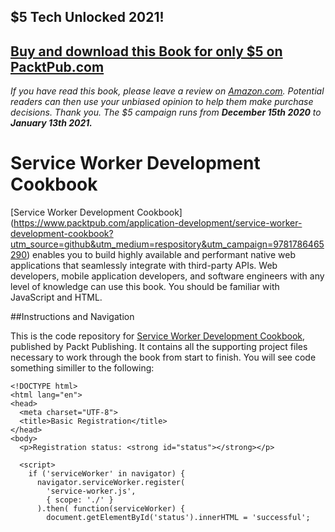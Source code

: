 ## $5 Tech Unlocked 2021!
[Buy and download this Book for only $5 on PacktPub.com](https://www.packtpub.com/product/service-worker-development-cookbook/9781786465290)
-----
*If you have read this book, please leave a review on [Amazon.com](https://www.amazon.com/gp/product/1786465299).     Potential readers can then use your unbiased opinion to help them make purchase decisions. Thank you. The $5 campaign         runs from __December 15th 2020__ to __January 13th 2021.__*

# Service Worker Development Cookbook

[Service Worker Development Cookbook] (https://www.packtpub.com/application-development/service-worker-development-cookbook?utm_source=github&utm_medium=respository&utm_campaign=9781786465290) enables you to build highly available and performant native web applications that seamlessly integrate with third-party APIs. Web developers, mobile application developers, and software engineers with any level of knowledge can use this book. You should be familiar with JavaScript and HTML.

##Instructions and Navigation

This is the code repository for [Service Worker Development Cookbook](https://www.packtpub.com/application-development/service-worker-development-cookbook?utm_source=github&utm_medium=respository&utm_campaign=9781786465290), published by Packt Publishing. It contains all the supporting project files necessary to work through the book from start to finish. You will see code something similler to the following:

```
<!DOCTYPE html>
<html lang="en">
<head>
  <meta charset="UTF-8">
  <title>Basic Registration</title>
</head>
<body>
  <p>Registration status: <strong id="status"></strong></p>

  <script>
    if ('serviceWorker' in navigator) {
      navigator.serviceWorker.register(
        'service-worker.js',
        { scope: './' }
      ).then( function(serviceWorker) {
        document.getElementById('status').innerHTML = 'successful';
```
